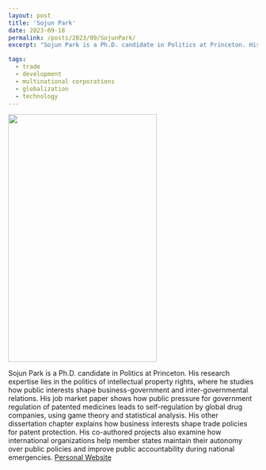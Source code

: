 ```yaml
---
layout: post
title: 'Sojun Park'
date: 2023-09-18
permalink: /posts/2023/09/SojunPark/
excerpt: "Sojun Park is a Ph.D. candidate in Politics at Princeton. His research expertise lies in the politics of intellectual property rights, where he studies how public interests shape business-government and inter-governmental relations. His job market paper shows how public pressure for government regulation of patented medicines leads to self-regulation by global drug companies, using game theory and statistical analysis. His other dissertation chapter explains how business interests shape trade policies for patent protection. His co-authored projects also examine how international organizations help member states maintain their autonomy over public policies and improve public accountability during national emergencies."

tags:
  - trade
  - development
  - multinational corporations
  - globalization
  - technology
---
```

<img src="" width="300" height="500" />


Sojun Park is a Ph.D. candidate in Politics at Princeton. His research expertise lies in the politics of intellectual property rights, where he studies how public interests shape business-government and inter-governmental relations. His job market paper shows how public pressure for government regulation of patented medicines leads to self-regulation by global drug companies, using game theory and statistical analysis. His other dissertation chapter explains how business interests shape trade policies for patent protection. His co-authored projects also examine how international organizations help member states maintain their autonomy over public policies and improve public accountability during national emergencies.
<a href= "https://www.sojunpark.com/">Personal Website</a>
